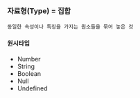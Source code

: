 ### 자료형(Type) = 집합 
```동일한 속성이나 특징을 가지는 원소들을 묶어 놓은 것```

#### 원시타입 
- Number 
- String
- Boolean
- Null
- Undefined 